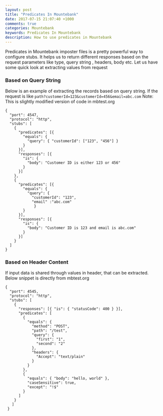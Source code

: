 ```yaml
---
layout: post
title: "Predicates In Mountebank"
date: 2017-07-15 21:07:40 +1000
comments: true
categories: Mountebank
keywords: Predicates In Mountebank
description: How to use predicates in Mountebank
---
```

Predicates in Mountebank imposter files is a pretty powerful way to configure stubs. It helps us to return different responses based on the request parameters like type, query string , headers, body etc. Let us have some quick look at extracting values from request

###  Based on Query String
Below is an example of extracting the records based on query string.
If the request is like `path?customerId=123&customerId=456&email=abc.com`
Note: This is slightly modified version of code in mbtest.org

```
{
  "port": 4547,
  "protocol": "http",
  "stubs": [
    {
      "predicates": [{
        "equals": {
          "query": { "customerId": ["123", "456"] }
        }
      }],
      "responses": [{
        "is": {
          "body": "Customer ID is either 123 or 456"
        }
      }]
    },
    {
      "predicates": [{
        "equals": {
          "query": { 
          	"customerId": "123",
          	"email" :"abc.com"
          	 }
        }
      }],
      "responses": [{
        "is": {
          "body": "Customer ID is 123 and email is abc.com"
        }
      }]
    }
  ]
}
```


### Based on Header Content

If input data is shared through values in header, that can be extracted. Below snippet is directly from mbtest.org

```
{
  "port": 4545,
  "protocol": "http",
  "stubs": [
    {
      "responses": [{ "is": { "statusCode": 400 } }],
      "predicates": [
        {
          "equals": {
            "method": "POST",
            "path": "/test",
            "query": {
              "first": "1",
              "second": "2"
            },
            "headers": {
              "Accept": "text/plain"
            }
          }
        },
        {
          "equals": { "body": "hello, world" },
          "caseSensitive": true,
          "except": "!$"
        }
      ]
    }
   ]
 }
```



